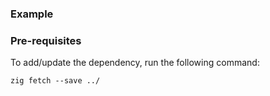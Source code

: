 ### Example

### Pre-requisites

To add/update the dependency, run the following command:

```zig
zig fetch --save ../
```
